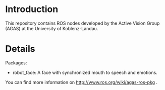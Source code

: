 # Introduction #

This repository contains ROS nodes developed by the Active Vision Group (AGAS) at the University of Koblenz-Landau.


# Details #

Packages:
  * robot\_face: A face with synchronized mouth to speech and emotions.

You can find more information on http://www.ros.org/wiki/agas-ros-pkg .